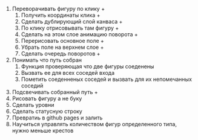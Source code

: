1. Переворачивать фигуру по клику +
   1. Получить координаты клика +
   2. Сделать дублирующий слой канваса +
   3. По клику отрисовывать там фигуру +
   4. Сделать на этом слое анимацию поворота +
   5. Перерисовать основное поле +
   6. Убрать поле на верхнем слое +
   7. Сделать очередь поворотов +
2. Понимать что путь собран
   1. Функция проверяющая что две фигуры соеденены
   2. Вызвать ее для всех соседей входа
   3. Пометить соеденненых соседей и вызвать для их непомечанных соседий
3. Подсвечивать собранный путь +
4. Рисовать фигуру а не буку
5. Сделать уровни
6. Сделать статусную строку
7. Превратиь в github pages и залить
8. Научиться управлять количеством фигур определенного типа, нужно меньше крестов
